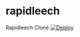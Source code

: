 rapidleech
==========

Rapidleech Clone
[![Deploy](https://www.herokucdn.com/deploy/button.svg)](https://heroku.com/deploy)
